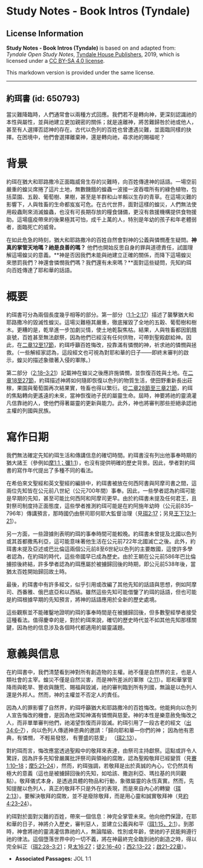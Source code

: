 # Study Notes - Book Intros (Tyndale)

## License Information

**Study Notes - Book Intros (Tyndale)** is based on and adapted from: _Tyndale Open Study Notes_, [Tyndale House Publishers](https://tyndaleopenresources.com/), 2019, which is licensed under a [CC BY-SA 4.0 license](https://creativecommons.org/licenses/by-sa/4.0/legalcode.en).

This markdown version is provided under the same license.



--------------------------------

## 約珥書 (id: 650793)

當災難降臨時，人們通常會以兩種方式回應。我們若不是轉向神，更深刻認識祂的本性與屬性，並與祂建立更加親密的關係；就是遠離神，將苦難歸咎於祂或他人，甚至有人選擇否認神的存在。古代以色列的百姓也曾遭遇災難，並面臨同樣的抉擇。在困境中，他們會選擇離棄神，還是轉向祂，尋求祂的賜福呢？

背景
==

約珥在猶大和耶路撒冷正面臨威脅生存的災難時，向百姓傳達神的話語。一場空前嚴重的蝗災席捲了這片土地，無數饑餓的蝗蟲一波接一波吞噬所有的綠色植物，包括菜園、五穀、葡萄樹、果樹，甚至是羊群和山羊賴以生存的青草。在這場災難的影響下，人與牲畜的生命都岌岌可危。在古代世界，面對這樣的蝗災，人們無法使用殺蟲劑來消滅蝗蟲，也沒有可長期存放的糧食儲備，更沒有救援機構提供食物援助。這場瘟疫帶來的後果極其可怕，成千上萬的人，特別是年幼的孩子和年老體弱者，面臨死亡的威脅。

在如此危急的時刻，猶大和耶路撒冷的百姓自然會對神的公義與憐憫產生疑問。**神真的掌管天地嗎？祂是良善的嗎？** 他們也開始反思自身的罪與道德責任，試圖理解這場蝗災的意義。**神是否因我們未能與祂建立正確的關係，而降下這場蝗災來懲罰我們？神還會憐憫我們嗎？我們還有未來嗎？**面對這些疑問，先知約珥向百姓傳達了耶和華的話語。

概要
==

約珥書可分為兩個長度幾乎相等的部分。第一部分（[1:1–2:17](https://ref.ly/Joel1:1-Joel2:17)）描述了襲擊猶大和耶路撒冷的毀滅性蝗災。這場災難極其嚴重，徹底摧毀了全地的五穀、葡萄樹和樹木。更糟的是，乾旱進一步加劇災情，使土地乾裂焦枯。結果，人與牲畜都因飢餓哀號，百姓甚至無法獻祭，因為他們已經沒有任何供物，可帶到聖殿獻給神。因此，在[二章12至17節](https://ref.ly/Joel2:12-Joel2:17)，約珥呼籲百姓悔改，投靠滿有憐憫的神，祈求祂的憐憫與拯救。（一些解經家認為，這段經文也可視為對耶和華的日子——即終末審判的啟示，蝗災的描述象徵著入侵的軍隊。）

第二部分（[2:18–3:21](https://ref.ly/Joel2:18-Joel3:21)）記載神在蝗災之後應許施憐憫，並恢復百姓與土地。在[二章18至27節](https://ref.ly/Joel2:18-Joel2:27)，約珥描述神將如何隨即恢復以色列的物質生活，使田野重新長出莊稼，果園與葡萄園再次結果實，牲畜也得以繁衍。從[二章28節至三章21節](https://ref.ly/Joel2:28-Joel3:21)，約珥的焦點轉向更遙遠的未來，當神恢復祂子民的屬靈生命。屆時，神要將祂的靈澆灌凡信靠祂的人，使他們得著屬靈的更新與能力。此外，神也將審判那些拒絕承認祂主權的列國與民族。

寫作日期
====

我們無法確定先知約珥生活和傳講信息的確切時間。約珥書沒有列出他事奉時期的猶大諸王（參例如[摩1:1；](https://ref.ly/Amos1:1)[彌1:1](https://ref.ly/Mic1:1)），也沒有提供明確的歷史背景。因此，學者對約珥書的寫作年代提出了多種不同的看法。

在希伯來文聖經和英文聖經的編排中，約珥書被放在何西阿書與阿摩司書之間，這兩位先知皆在公元前八世紀（公元700年間）事奉。因此，一些學者認為約珥可能是早期的先知，甚至可能比何西阿和阿摩司更早。由於約珥書未提及任何君王，且對祭司制度持正面態度，這些學者推測約珥可能是在約阿施年幼時（公元前835–796年）傳講預言，那時國仍由祭司耶何耶大監督治理（見[珥2:17](https://ref.ly/Joel2:17)；另見[王下12:1–21](https://ref.ly/2Kgs12:1-2Kgs12:21)）。

另一方面，一些證據則表明約珥的事奉時間可能較晚。約珥書未曾提及北國以色列或其首都撒馬利亞，這可能意味著他生活在公元前722年北國滅亡之後。此外，約珥書未提及亞述或巴比倫這兩個公元前8至6世紀以色列的主要敵國，這使許多學者認為，在約珥的時代，這些帝國早已成為歷史。由於王朝在公元前586年巴比倫擄掠後終結，許多學者認為約珥應屬於被擄歸回後的時期，即公元前538年後，當猶太百姓開始歸回故土時。

最後，約珥書中有許多經文，似乎引用或改編了其他先知的話語與思想，例如阿摩司、西番雅、俄巴底亞和以西結。雖然這些先知可能借鑒了約珥的話語，但也可能是約珥根據早期的先知預言，將神的話語應用於全新的歷史處境。

這些觀察並不能確鑿地證明約珥的事奉時間是在被擄歸回後，但多數聖經學者接受這種看法。值得慶幸的是，對於約珥來說，確切的歷史時代並不如其他先知那樣關鍵，因為他的信息涉及各個時代都適用的屬靈議題。

意義與信息
=====

在約珥書中，我們清楚看到神對所有創造物的主權。祂不僅是自然界的主，也是人類社會的主宰。蝗災不僅是自然災害，而是神所差派的軍隊（[2:11](https://ref.ly/Joel2:11)）。耶和華掌管降雨與乾旱、豐收與饑荒、賜福與毀滅，祂的審判臨到所有列國，無論是以色列人還是外邦人。然而，神的主權並不否定人的責任。

因為人的罪影響了自然界，約珥呼籲猶大和耶路撒冷的百姓悔改。他能夠向以色列人宣告悔改的機會，是因為他深知神滿有憐憫與慈愛。神的本性是樂意赦免悔改之人，而非單單審判他們，祂渴望恢復而非毀滅。約珥引用了一段古老的經文（[出34:6–7](https://ref.ly/Exod34:6-Exod34:7)），向以色列人傳遞神恩典的邀請：「歸向耶和華—你們的神； 因為他有恩典，有憐憫， 不輕易發怒， 有豐盛的慈愛」 （[珥2:13](https://ref.ly/Joel2:13)）。

對約珥而言，悔改應當透過聖殿中的敬拜來表達，由祭司主持獻祭。這點或許令人驚訝，因為許多先知曾嚴厲批評祭司與領袖的腐敗，認為聖殿敬拜已經變質（見[賽1:10–18](https://ref.ly/Isa1:10-Isa1:18)；[摩5:21–24](https://ref.ly/Amos5:21-Amos5:24)），然而，約珥強調，若敬拜是出於真誠的內心，它仍然具有極大的意義（這也是被擄歸回後的先知，如哈該、撒迦利亞、瑪拉基的共同觀點）。敬拜儀式本身，是透過具體的物品和行動，象徵屬靈的永恆真實。然而，先知提醒以色列人，真正的敬拜不只是外在的表現，而是來自內心的轉變（[珥2:13](https://ref.ly/Joel2:13)）。要解決敬拜的腐敗，並不是廢除敬拜，而是用心靈和誠實敬拜神（見[約4:23–24](https://ref.ly/John4:23-John4:24)）。

約珥對於面對災難的百姓，帶來一個信息：神完全掌管未來。他向他們保證，在耶和華的日子，神將介入歷史，審判惡人，並建立公義與和平（[珥1:15，](https://ref.ly/Joel1:15)[2:1](https://ref.ly/Joel2:1)）。到那時，神會將祂的靈澆灌信靠祂的人，無論階級、性別或年齡，使祂的子民能夠遵行祂的律法。這個墮落世界中的一切不義，將在神最終完全臨到祂的創造之時，得以完全糾正（[珥2:28–3:21](https://ref.ly/Joel2:28-Joel3:21)；見[太16:27](https://ref.ly/Matt16:27)；[徒2:16–40](https://ref.ly/Acts2:16-Acts2:40)；[西2:13–22](https://ref.ly/Col2:13-Col2:22)；[啟21–22章](https://ref.ly/Rev21:1-Rev22:21)）。

* **Associated Passages:** JOL 1:1

